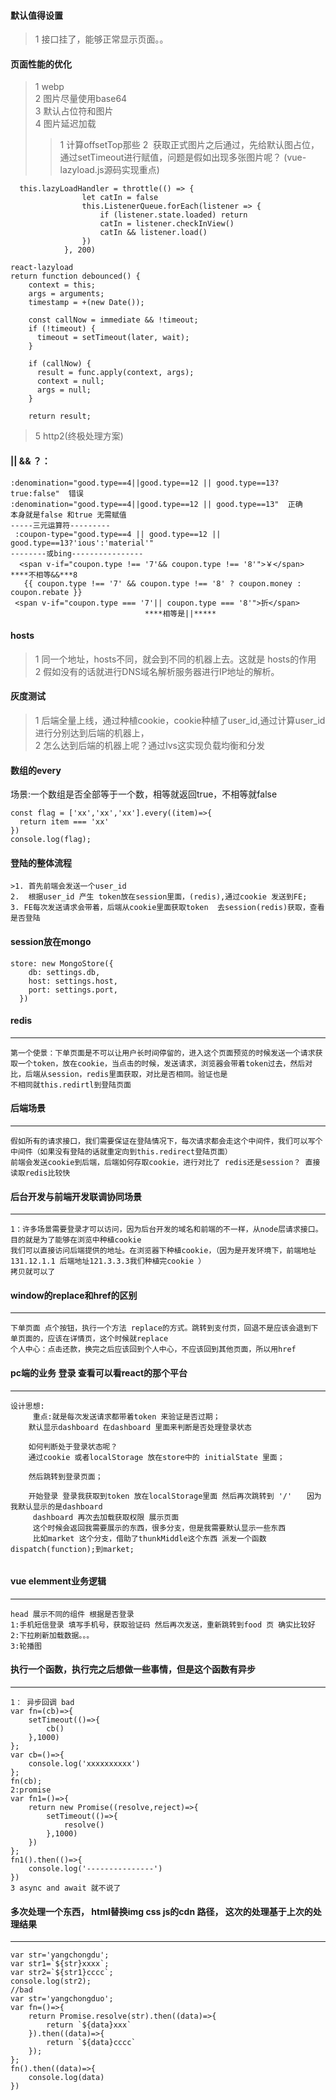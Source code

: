 #### 默认值得设置  
>1 接口挂了，能够正常显示页面。。   
#### 页面性能的优化  
>1 webp  
>2 图片尽量使用base64   
>3 默认占位符和图片  
>4 图片延迟加载 
>>1  计算offsetTop那些
>>2  获取正式图片之后通过，先给默认图占位，通过setTimeout进行赋值，问题是假如出现多张图片呢？ (vue-lazyload.js源码实现重点)
```
  this.lazyLoadHandler = throttle(() => {
                let catIn = false
                this.ListenerQueue.forEach(listener => {
                    if (listener.state.loaded) return
                    catIn = listener.checkInView()
                    catIn && listener.load()
                })
            }, 200)
```
``` 
react-lazyload
return function debounced() {
    context = this;
    args = arguments;
    timestamp = +(new Date());

    const callNow = immediate && !timeout;
    if (!timeout) {
      timeout = setTimeout(later, wait);
    }

    if (callNow) {
      result = func.apply(context, args);
      context = null;
      args = null;
    }

    return result;
```
>5 http2(终极处理方案) 

#### || && ？：
```
:denomination="good.type==4||good.type==12 || good.type==13?true:false"  错误
:denomination="good.type==4||good.type==12 || good.type==13"  正确
本身就是false 和true 无需赋值
-----三元运算符---------
 :coupon-type="good.type==4 || good.type==12 || good.type==13?'ious':'material'"
--------或bing----------------
  <span v-if="coupon.type !== '7'&& coupon.type !== '8'">￥</span>                                  ****不相等&&***8
   {{ coupon.type !== '7' && coupon.type !== '8' ? coupon.money : coupon.rebate }}
 <span v-if="coupon.type === '7'|| coupon.type === '8'">折</span>                                   ****相等是||*****
```
#### hosts
>1 同一个地址，hosts不同，就会到不同的机器上去。这就是 hosts的作用  
>2 假如没有的话就进行DNS域名解析服务器进行IP地址的解析。  
#### 灰度测试
>1 后端全量上线，通过种植cookie，cookie种植了user_id,通过计算user_id进行分别达到后端的机器上，       
>2 怎么达到后端的机器上呢？通过lvs这实现负载均衡和分发  
#### 数组的every
场景:一个数组是否全部等于一个数，相等就返回true，不相等就false
```
const flag = ['xx','xx','xx'].every((item)=>{
  return item === 'xx'
})
console.log(flag);
```
#### 登陆的整体流程
```
>1. 首先前端会发送一个user_id 
2.  根据user_id 产生 token放在session里面，(redis),通过cookie 发送到FE;  
3. FE每次发送请求会带着，后端从cookie里面获取token  去session(redis)获取，查看是否登陆
```

#### session放在mongo
```
store: new MongoStore({
    db: settings.db,
    host: settings.host,
    port: settings.port,
  })
```
#### redis
----------------------------
```
第一个使景：下单页面是不可以让用户长时间停留的，进入这个页面预览的时候发送一个请求获取一个token，放在cookie，当点击的时候，发送请求，浏览器会带着token过去，然后对比，后端从session，redis里面获取，对比是否相同。验证也是
不相同就this.redirtl到登陆页面
```
#### 
#### 后端场景
---------------------
```
假如所有的请求接口，我们需要保证在登陆情况下，每次请求都会走这个中间件，我们可以写个中间件（如果没有登陆的话就重定向到this.redirect登陆页面）
前端会发送cookie到后端，后端如何存取cookie，进行对比了 redis还是session？ 直接读取redis比较快
```
#### 后台开发与前端开发联调协同场景
-------------------------
```
1：许多场景需要登录才可以访问，因为后台开发的域名和前端的不一样，从node层请求接口。目的就是为了能够在浏览中种植cookie
我们可以直接访问后端提供的地址。在浏览器下种植cookie，（因为是开发环境下，前端地址131.12.1.1 后端地址121.3.3.3我们种植完cookie ）
拷贝就可以了
```
#### window的replace和href的区别
-----------------------------
```
下单页面 点个按钮，执行一个方法 replace的方式。跳转到支付页，回退不是应该会退到下单页面的，应该在详情页，这个时候就replace
个人中心：点击还款，换完之后应该回到个人中心，不应该回到其他页面，所以用href
```
#### pc端的业务 登录 查看可以看react的那个平台
----------------------------------------
```
设计思想:
     重点:就是每次发送请求都带着token 来验证是否过期；
    默认显示dashboard 在dashboard 里面来判断是否处理登录状态

    如何判断处于登录状态呢？
    通过cookie 或者localStorage 放在store中的 initialState 里面；

    然后跳转到登录页面；

    开始登录 登录我获取到token 放在localStorage里面 然后再次跳转到 '/'　　因为我默认显示的是dashboard
     dashboard 再次去加载获取权限 展示页面
     这个时候会返回我需要展示的东西，很多分支，但是我需要默认显示一些东西
     比如market 这个分支，借助了thunkMiddle这个东西 派发一个函数 dispatch(function);到market;
     
```
#### vue elemment业务逻辑
------------------------------
```
head 展示不同的组件 根据是否登录
1:手机短信登录 填写手机号，获取验证码 然后再次发送，重新跳转到food 页 确实比较好
2:下拉刷新加载数据。。。
3:轮播图
```
#### 执行一个函数，执行完之后想做一些事情，但是这个函数有异步
--------------------------
```
1： 异步回调 bad
var fn=(cb)=>{
    setTimeout(()=>{
        cb()
    },1000)
};
var cb=()=>{
    console.log('xxxxxxxxxx')
};
fn(cb);
2:promise
var fn1=()=>{
    return new Promise((resolve,reject)=>{
        setTimeout(()=>{
            resolve()
        },1000)
    })
};
fn1().then(()=>{
    console.log('---------------')
})
3 async and await 就不说了
```
#### 多次处理一个东西， html替换img css js的cdn 路径，  这次的处理基于上次的处理结果
-------------------------------------
```
var str='yangchongdu';
var str1=`${str}xxxx`;
var str2=`${str1}cccc`;
console.log(str2);
//bad
var str='yangchongduo';
var fn=()=>{
    return Promise.resolve(str).then((data)=>{
        return `${data}xxx`
    }).then((data)=>{
        return `${data}cccc`
    });
};
fn().then((data)=>{
    console.log(data)
})
```
